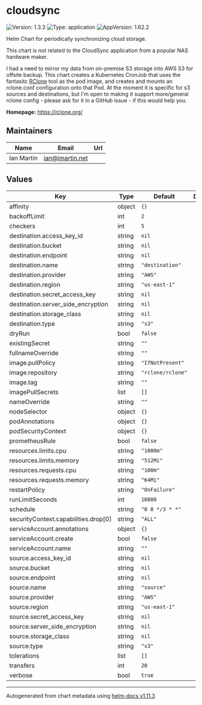 # cloudsync

![Version: 1.3.3](https://img.shields.io/badge/Version-1.3.3-informational?style=flat-square) ![Type: application](https://img.shields.io/badge/Type-application-informational?style=flat-square) ![AppVersion: 1.62.2](https://img.shields.io/badge/AppVersion-1.62.2-informational?style=flat-square)

Helm Chart for periodically synchronizing cloud storage.

This chart is not related to the CloudSync application from a popular NAS hardware maker.

I had a need to mirror my data from on-premise S3 storage into AWS S3 for
offsite backup. This chart creates a Kubernetes CronJob that uses the fantasitc
[RClone](https://rclone.org) tool as the pod image, and creates and mounts an rclone.conf
configuration onto that Pod. At the moment it is specific for s3 sources and destinations,
but I'm open to making it support more/general rclone config - please ask for it in a
GitHub issue - if this would help you.

**Homepage:** <https://rclone.org/>

## Maintainers

| Name | Email | Url |
| ---- | ------ | --- |
| Ian Martin | <ian@imartin.net> |  |

## Values

| Key | Type | Default | Description |
|-----|------|---------|-------------|
| affinity | object | `{}` |  |
| backoffLimit | int | `2` |  |
| checkers | int | `5` |  |
| destination.access_key_id | string | `nil` |  |
| destination.bucket | string | `nil` |  |
| destination.endpoint | string | `nil` |  |
| destination.name | string | `"destination"` |  |
| destination.provider | string | `"AWS"` |  |
| destination.region | string | `"us-east-1"` |  |
| destination.secret_access_key | string | `nil` |  |
| destination.server_side_encryption | string | `nil` |  |
| destination.storage_class | string | `nil` |  |
| destination.type | string | `"s3"` |  |
| dryRun | bool | `false` |  |
| existingSecret | string | `""` |  |
| fullnameOverride | string | `""` |  |
| image.pullPolicy | string | `"IfNotPresent"` |  |
| image.repository | string | `"rclone/rclone"` |  |
| image.tag | string | `""` |  |
| imagePullSecrets | list | `[]` |  |
| nameOverride | string | `""` |  |
| nodeSelector | object | `{}` |  |
| podAnnotations | object | `{}` |  |
| podSecurityContext | object | `{}` |  |
| prometheusRule | bool | `false` |  |
| resources.limits.cpu | string | `"1000m"` |  |
| resources.limits.memory | string | `"512Mi"` |  |
| resources.requests.cpu | string | `"100m"` |  |
| resources.requests.memory | string | `"64Mi"` |  |
| restartPolicy | string | `"OnFailure"` |  |
| runLimitSeconds | int | `10800` |  |
| schedule | string | `"0 0 */3 * *"` |  |
| securityContext.capabilities.drop[0] | string | `"ALL"` |  |
| serviceAccount.annotations | object | `{}` |  |
| serviceAccount.create | bool | `false` |  |
| serviceAccount.name | string | `""` |  |
| source.access_key_id | string | `nil` |  |
| source.bucket | string | `nil` |  |
| source.endpoint | string | `nil` |  |
| source.name | string | `"source"` |  |
| source.provider | string | `"AWS"` |  |
| source.region | string | `"us-east-1"` |  |
| source.secret_access_key | string | `nil` |  |
| source.server_side_encryption | string | `nil` |  |
| source.storage_class | string | `nil` |  |
| source.type | string | `"s3"` |  |
| tolerations | list | `[]` |  |
| transfers | int | `20` |  |
| verbose | bool | `true` |  |

----------------------------------------------
Autogenerated from chart metadata using [helm-docs v1.11.3](https://github.com/norwoodj/helm-docs/releases/v1.11.3)
